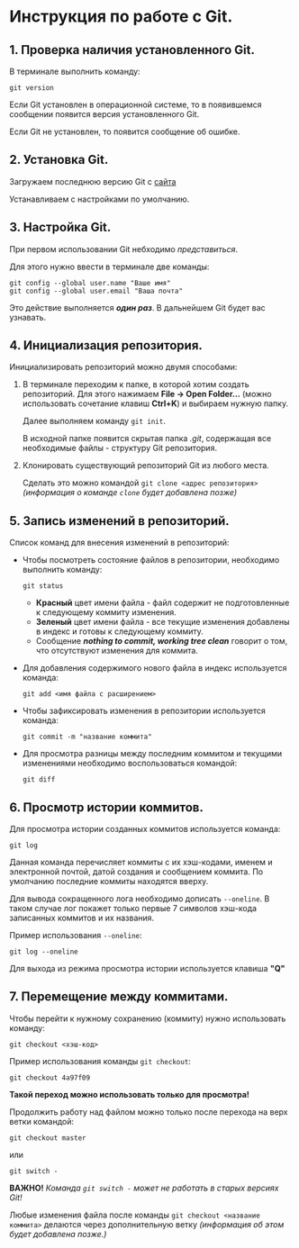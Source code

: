# Инструкция по работе с Git.

## 1. Проверка наличия установленного Git.

В терминале выполнить команду:

```
git version
```

Если Git установлен в операционной системе, то в появившемся сообщении появится версия установленного Git.

Если Git не установлен, то появится сообщение об ошибке.

## 2. Установка Git.

Загружаем последнюю версию Git с [сайта](https://git-scm.com/downloads "Ссылка на скачивание")

Устанавливаем с настройками по умолчанию.

## 3. Настройка Git.

При первом использовании Git небходимо *представиться*.

Для этого нужно ввести в терминале две команды:

```
git config --global user.name "Ваше имя"
git config --global user.email "Ваша почта"
```

Это действие выполняется _**один раз**_. В дальнейшем Git будет вас узнавать.

## 4. Инициализация репозитория.

Инициализировать репозиторий можно двумя способами:

1. В терминале переходим к папке, в которой хотим создать репозиторий. Для этого нажимаем **File -> Open Folder...** (можно использовать сочетание клавиш **Ctrl+K**) и выбираем нужную папку.

    Далее выполняем команду `git init`. 

    В исходной папке появится скрытая папка *.git*, содержащая все необходимые файлы - структуру Git репозитория.

2. Клонировать существующий репозиторий Git из любого места.

    Сделать это можно командой `git clone <адрес репозитория>` *(информация о команде `clone` будет добавлена позже)*

## 5. Запись изменений в репозиторий.

Список команд для внесения изменений в репозиторий:

* Чтобы посмотреть состояние файлов в репозитории, необходимо выполнить команду:

    ```
    git status
    ```

    * **Красный** цвет имени файла - файл содержит не подготовленные к следующему коммиту изменения.
    * **Зеленый** цвет имени файла - все текущие изменения добавлены в индекс и готовы к следующему коммиту.
    * Сообщение _**nothing to commit, working tree clean**_ говорит о том, что отсутствуют изменения для коммита.

* Для добавления содержимого нового файла в индекс используется команда:

    ```
    git add <имя файла с расширением>
    ```

* Чтобы зафиксировать изменения в репозитории используется команда:

    ```
    git commit -m "название коммита"
    ```

* Для просмотра разницы между последним коммитом и текущими изменениями необходимо воспользоваться командой:

   ```
   git diff
   ```

## 6. Просмотр истории коммитов.

Для просмотра истории созданных коммитов используется команда:

```
git log
```

Данная команда перечисляет коммиты с их хэш-кодами, именем и электронной почтой, датой создания и сообщением коммита.
По умолчанию последние коммиты находятся вверху.

Для вывода сокращенного лога необходимо дописать `--oneline`. В таком случае лог покажет только первые 7 символов хэш-кода записанных коммитов и их названия.

Пример использования `--oneline`:

```
git log --oneline
```

Для выхода из режима просмотра истории используется клавиша
**"Q"**

## 7. Перемещение между коммитами.

Чтобы перейти к нужному сохранению (коммиту) нужно использовать команду:

```
git checkout <хэш-код>
```

Пример использования команды `git checkout`:

```
git checkout 4a97f09
```

**Такой переход можно использовать только для просмотра!**

Продолжить работу над файлом можно только после перехода на верх ветки командой:

```
git checkout master
```

или

```
git switch -
```

**ВАЖНО!** *Команда `git switch -` может не работать в старых версиях Git!*

Любые изменения файла после команды `git checkout <название коммита>` делаются через дополнительную ветку 
*(информация об этом будет добавлена позже.)*